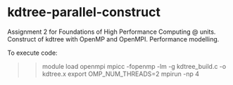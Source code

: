 # kdtree-parallel-construct
Assignment 2 for Foundations of High Performance Computing @ units. Construct of kdtree with OpenMP and OpenMPI. Performance modelling.

To execute code:
>>module load openmpi
>>mpicc -fopenmp -lm -g kdtree_build.c -o kdtree.x
>>export OMP_NUM_THREADS=2
>>mpirun -np 4

